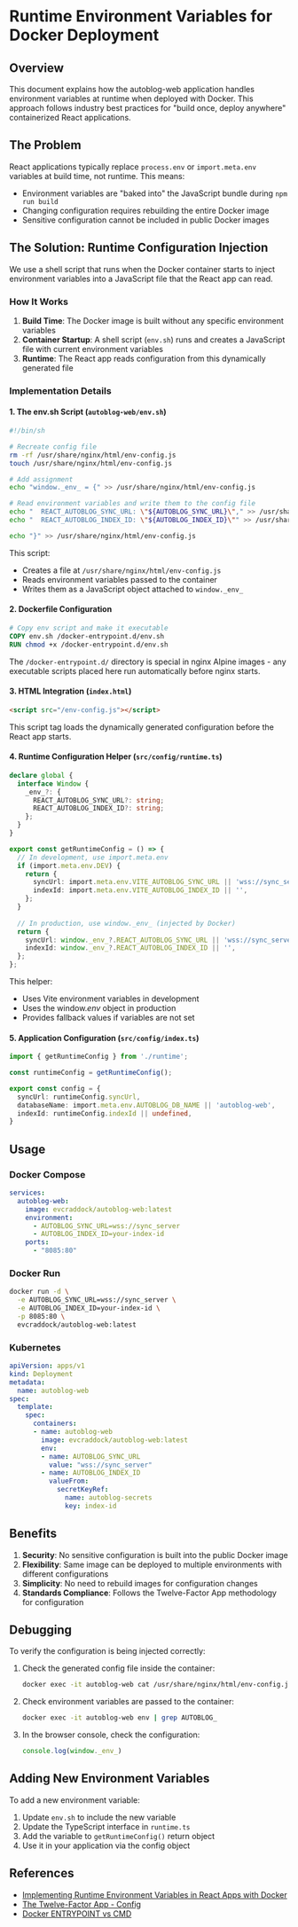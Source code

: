 # Runtime Environment Variables for Docker Deployment

## Overview

This document explains how the autoblog-web application handles environment variables at runtime when deployed with Docker. This approach follows industry best practices for "build once, deploy anywhere" containerized React applications.

## The Problem

React applications typically replace `process.env` or `import.meta.env` variables at build time, not runtime. This means:
- Environment variables are "baked into" the JavaScript bundle during `npm run build`
- Changing configuration requires rebuilding the entire Docker image
- Sensitive configuration cannot be included in public Docker images

## The Solution: Runtime Configuration Injection

We use a shell script that runs when the Docker container starts to inject environment variables into a JavaScript file that the React app can read.

### How It Works

1. **Build Time**: The Docker image is built without any specific environment variables
2. **Container Startup**: A shell script (`env.sh`) runs and creates a JavaScript file with current environment variables
3. **Runtime**: The React app reads configuration from this dynamically generated file

### Implementation Details

#### 1. The env.sh Script (`autoblog-web/env.sh`)

```bash
#!/bin/sh

# Recreate config file
rm -rf /usr/share/nginx/html/env-config.js
touch /usr/share/nginx/html/env-config.js

# Add assignment 
echo "window._env_ = {" >> /usr/share/nginx/html/env-config.js

# Read environment variables and write them to the config file
echo "  REACT_AUTOBLOG_SYNC_URL: \"${AUTOBLOG_SYNC_URL}\"," >> /usr/share/nginx/html/env-config.js
echo "  REACT_AUTOBLOG_INDEX_ID: \"${AUTOBLOG_INDEX_ID}\"" >> /usr/share/nginx/html/env-config.js

echo "}" >> /usr/share/nginx/html/env-config.js
```

This script:
- Creates a file at `/usr/share/nginx/html/env-config.js`
- Reads environment variables passed to the container
- Writes them as a JavaScript object attached to `window._env_`

#### 2. Dockerfile Configuration

```dockerfile
# Copy env script and make it executable
COPY env.sh /docker-entrypoint.d/env.sh
RUN chmod +x /docker-entrypoint.d/env.sh
```

The `/docker-entrypoint.d/` directory is special in nginx Alpine images - any executable scripts placed here run automatically before nginx starts.

#### 3. HTML Integration (`index.html`)

```html
<script src="/env-config.js"></script>
```

This script tag loads the dynamically generated configuration before the React app starts.

#### 4. Runtime Configuration Helper (`src/config/runtime.ts`)

```typescript
declare global {
  interface Window {
    _env_?: {
      REACT_AUTOBLOG_SYNC_URL?: string;
      REACT_AUTOBLOG_INDEX_ID?: string;
    };
  }
}

export const getRuntimeConfig = () => {
  // In development, use import.meta.env
  if (import.meta.env.DEV) {
    return {
      syncUrl: import.meta.env.VITE_AUTOBLOG_SYNC_URL || 'wss://sync_server',
      indexId: import.meta.env.VITE_AUTOBLOG_INDEX_ID || '',
    };
  }
  
  // In production, use window._env_ (injected by Docker)
  return {
    syncUrl: window._env_?.REACT_AUTOBLOG_SYNC_URL || 'wss://sync_server',
    indexId: window._env_?.REACT_AUTOBLOG_INDEX_ID || '',
  };
};
```

This helper:
- Uses Vite environment variables in development
- Uses the window._env_ object in production
- Provides fallback values if variables are not set

#### 5. Application Configuration (`src/config/index.ts`)

```typescript
import { getRuntimeConfig } from './runtime';

const runtimeConfig = getRuntimeConfig();

export const config = {
  syncUrl: runtimeConfig.syncUrl,
  databaseName: import.meta.env.AUTOBLOG_DB_NAME || 'autoblog-web',
  indexId: runtimeConfig.indexId || undefined,
}
```

## Usage

### Docker Compose

```yaml
services:
  autoblog-web:
    image: evcraddock/autoblog-web:latest
    environment:
      - AUTOBLOG_SYNC_URL=wss://sync_server
      - AUTOBLOG_INDEX_ID=your-index-id
    ports:
      - "8085:80"
```

### Docker Run

```bash
docker run -d \
  -e AUTOBLOG_SYNC_URL=wss://sync_server \
  -e AUTOBLOG_INDEX_ID=your-index-id \
  -p 8085:80 \
  evcraddock/autoblog-web:latest
```

### Kubernetes

```yaml
apiVersion: apps/v1
kind: Deployment
metadata:
  name: autoblog-web
spec:
  template:
    spec:
      containers:
      - name: autoblog-web
        image: evcraddock/autoblog-web:latest
        env:
        - name: AUTOBLOG_SYNC_URL
          value: "wss://sync_server"
        - name: AUTOBLOG_INDEX_ID
          valueFrom:
            secretKeyRef:
              name: autoblog-secrets
              key: index-id
```

## Benefits

1. **Security**: No sensitive configuration is built into the public Docker image
2. **Flexibility**: Same image can be deployed to multiple environments with different configurations
3. **Simplicity**: No need to rebuild images for configuration changes
4. **Standards Compliance**: Follows the Twelve-Factor App methodology for configuration

## Debugging

To verify the configuration is being injected correctly:

1. Check the generated config file inside the container:
   ```bash
   docker exec -it autoblog-web cat /usr/share/nginx/html/env-config.js
   ```

2. Check environment variables are passed to the container:
   ```bash
   docker exec -it autoblog-web env | grep AUTOBLOG_
   ```

3. In the browser console, check the configuration:
   ```javascript
   console.log(window._env_)
   ```

## Adding New Environment Variables

To add a new environment variable:

1. Update `env.sh` to include the new variable
2. Update the TypeScript interface in `runtime.ts`
3. Add the variable to `getRuntimeConfig()` return object
4. Use it in your application via the config object

## References

- [Implementing Runtime Environment Variables in React Apps with Docker](https://www.freecodecamp.org/news/how-to-implement-runtime-environment-variables-with-create-react-app-docker-and-nginx-7f9d42a91d70/)
- [The Twelve-Factor App - Config](https://12factor.net/config)
- [Docker ENTRYPOINT vs CMD](https://docs.docker.com/engine/reference/builder/#entrypoint)